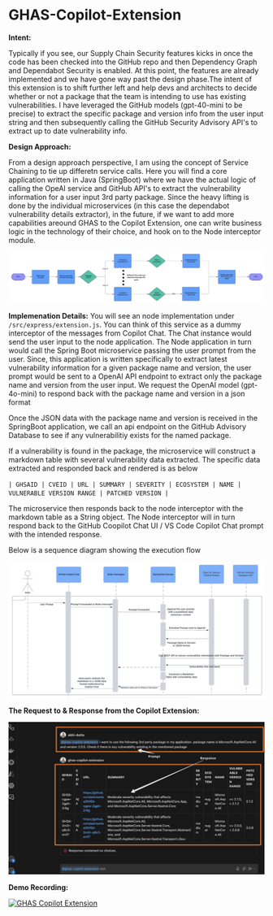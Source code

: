 # GHAS-Copilot-Extension


**Intent:**

Typically if you see, our Supply Chain Security features kicks in once the code has been checked into the GitHub repo and then Dependency Graph and Dependabot Security is enabled. At this point, the features are already implemented and we have gone way past the design phase.The intent of this extension is to shift further left and help devs and architects to decide whether or not a package that the team is intending to use has existing vulnerabilities. I have leveraged the GitHub models (gpt-40-mini to be precise) to extract the specific package and version info from the user input string and then subsequently calling the GitHub Security Advisory API's to extract up to date vulnerability info. 

**Design Approach:**

From a design approach perspective, I am using the concept of Service Chaining to tie up differetn service calls. Here you will find a core application written in Java (SpringBoot) where we have the actual logic of calling the OpeAI service and GitHub API's to extract the vulnerability information for a user input 3rd party package. Since the heavy lifting is done by the individual microservices (in this case the dependabot vulnerability details extractor), in the future, if we want to add more capabilities areound GHAS to the Copilot Extension, one can write business logic in the technology of their choice, and hook on to the Node interceptor module. 


![image](/artifacts/Achitecture-Blueprint.png)


**Implemenation Details:**
You will see an node implementation under `/src/express/extension.js`. You can think of this service as a dummy interceptor of the messages from Copilot Chat. The Chat instance would send the user input to the node application. The Node application in turn would call the Spring Boot microservice passing the user prompt from the user. Since, this application is written specifically to extract latest vulnerability information for a given package name and version, the user prompt would be sent to a OpenAI API endpoint to extract only the package name and version from the user input. We request the OpenAI model (gpt-4o-mini) to respond back with the package name and version in a json format

Once the JSON data with the package name and version is received in the SpringBoot application, we call an api endpoint on the GitHub Advisory Database to see if any vulnerabilitiy exists for the named package.

If a vulnerability is found in the package, the microservice will construct a markdown table with several vulnerability data extracted. The specific data extracted and responded back and rendered is as below 

`| GHSAID | CVEID | URL | SUMMARY | SEVERITY | ECOSYSTEM | NAME | VULNERABLE VERSION RANGE | PATCHED VERSION |`

The microservice then responds back to the node interceptor with the markdown table as a String object. The Node interceptor will in turn respond back to the GitHub Coopilot Chat UI / VS Code Copilot Chat prompt with the intended response.

Below is a sequence diagram showing the execution flow


![image](/artifacts/SequenceFlow.png)


**The Request to & Response from the Copilot Extension:**




![image](/artifacts/Prompt.png)




**Demo Recording:**

[![GHAS Copilot Extension](https://github.com/user-attachments/assets/ff583e4c-5432-47a8-b7e0-89d477ed9efb)](https://www.youtube.com/watch?v=UUtx6DzuTtg)





